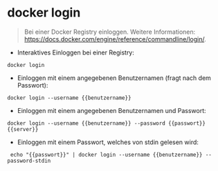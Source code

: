 # docker login

> Bei einer Docker Registry einloggen.
> Weitere Informationen: <https://docs.docker.com/engine/reference/commandline/login/>.

- Interaktives Einloggen bei einer Registry:

`docker login`

- Einloggen mit einem angegebenen Benutzernamen (fragt nach dem Passwort):

`docker login --username {{benutzername}}`

- Einloggen mit einem angegebenen Benutzernamen und Passwort:

`docker login --username {{benutzername}} --password {{passwort}} {{server}}`

- Einloggen mit einem Passwort, welches von stdin gelesen wird:

` echo "{{passwort}}" | docker login --username {{benutzername}} --password-stdin`
